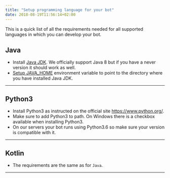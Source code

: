 ```yaml
---
title: "Setup programming language for your bot"
date: 2018-08-19T11:56:14+02:00
---
```


This is a quick list of all the requirements needed for all supported languages in which you can develop your bot.


## Java
* Install [Java JDK](https://www.oracle.com/technetwork/java/javase/downloads/jdk8-downloads-2133151.html). 
We officially support Java 8 but if you have a never version it should work as well.
* [Setup JAVA_HOME](https://www.baeldung.com/java-home-on-windows-7-8-10-mac-os-x-linux) environment variable to point to the directory where you have installed Java JDK.

---

## Python3 
* Install Python3 as instructed on the official site https://www.python.org/. 
* Make sure to add Python3 to path. On Windows there is a checkbox available when installing Python3.
* On our servers your bot runs using Python3.6 so make sure your version is compatible with it.

---

## Kotlin
* The requirements are the same as for `Java`.

---